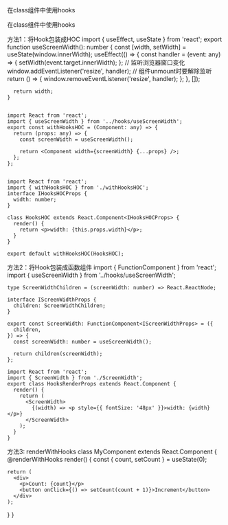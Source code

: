 在class组件中使用hooks



在class组件中使用hooks

方法1：将Hook包装成HOC
	import { useEffect, useState } from 'react';
	export function useScreenWidth(): number {
	  const [width, setWidth] = useState(window.innerWidth);
	  useEffect(() => {
	    const handler = (event: any) => {
	      setWidth(event.target.innerWidth);
	    };
	    // 监听浏览器窗口变化
	    window.addEventListener('resize', handler);
	    // 组件unmount时要解除监听
	    return () => {
	      window.removeEventListener('resize', handler);
	    };
	  }, []);

	  return width;
	}


	import React from 'react';
	import { useScreenWidth } from '../hooks/useScreenWidth';
	export const withHooksHOC = (Component: any) => {
	  return (props: any) => {
	    const screenWidth = useScreenWidth();
	
	    return <Component width={screenWidth} {...props} />;
	  };
	};


	import React from 'react';
	import { withHooksHOC } from './withHooksHOC';
	interface IHooksHOCProps {
	  width: number;
	}
	
	class HooksHOC extends React.Component<IHooksHOCProps> {
	  render() {
	    return <p>width: {this.props.width}</p>;
	  }
	}
	
	export default withHooksHOC(HooksHOC);


方法2：将Hook包装成函数组件
	import { FunctionComponent } from 'react';
	import { useScreenWidth } from '../hooks/useScreenWidth';

	type ScreenWidthChildren = (screenWidth: number) => React.ReactNode;
	
	interface IScreenWidthProps {
	  children: ScreenWidthChildren;
	}
	
	export const ScreenWidth: FunctionComponent<IScreenWidthProps> = ({
	  children,
	}) => {
	  const screenWidth: number = useScreenWidth();
	
	  return children(screenWidth);
	};
	
	import React from 'react';
	import { ScreenWidth } from './ScreenWidth';
	export class HooksRenderProps extends React.Component {
	  render() {
	    return (
	      <ScreenWidth>
	        {(width) => <p style={{ fontSize: '48px' }}>width: {width}</p>}
	      </ScreenWidth>
	    );
	  }
	}


方法3: renderWithHooks
class MyComponent extends React.Component {
  @renderWithHooks
  render() {
    const { count, setCount } = useState(0);

    return (
      <div>
        <p>Count: {count}</p>
        <button onClick={() => setCount(count + 1)}>Increment</button>
      </div>
    );
  }
}